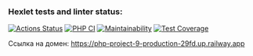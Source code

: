 ### Hexlet tests and linter status:
[![Actions Status](https://github.com/GulshatNigma/php-project-9/workflows/hexlet-check/badge.svg)](https://github.com/GulshatNigma/php-project-9/actions)
[![PHP CI](https://github.com/GulshatNigma/php-project-9/actions/workflows/PHP.yml/badge.svg)](https://github.com/GulshatNigma/php-project-9/actions/workflows/PHP.yml)
[![Maintainability](https://api.codeclimate.com/v1/badges/221babf6fde3c48a28fc/maintainability)](https://codeclimate.com/github/GulshatNigma/php-project-9/maintainability)
[![Test Coverage](https://api.codeclimate.com/v1/badges/221babf6fde3c48a28fc/test_coverage)](https://codeclimate.com/github/GulshatNigma/php-project-9/test_coverage)

Ссылка на домен: https://php-project-9-production-29fd.up.railway.app